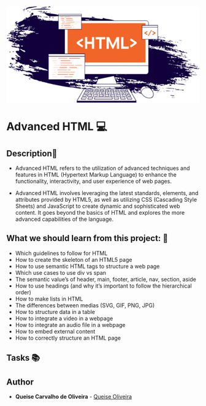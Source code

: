 ![html](https://github.com/Qcarvalhooliveira/holbertonschool-web-development/blob/main/html_advanced/images/HTML.svg)

# **Advanced HTML** :computer:

## **Description**:speech_balloon:

* Advanced HTML refers to the utilization of advanced techniques and features in HTML (Hypertext Markup Language) to enhance the functionality, interactivity, and user experience of web pages.

* Advanced HTML involves leveraging the latest standards, elements, and attributes provided by HTML5, as well as utilizing CSS (Cascading Style Sheets) and JavaScript to create dynamic and sophisticated web content. It goes beyond the basics of HTML and explores the more advanced capabilities of the language.

## **What we should learn from this project:** :bookmark_tabs:

* Which guidelines to follow for HTML
* How to create the skeleton of an HTML5 page
* How to use semantic HTML tags to structure a web page
* Which use cases to use div vs span
* The semantic value’s of header, main, footer, article, nav, section, aside
* How to use headings (and why it’s important to follow the hierarchical order)
* How to make lists in HTML
* The differences between medias (SVG, GIF, PNG, JPG)
* How to structure data in a table
* How to integrate a video in a webpage
* How to integrate an audio file in a webpage
* How to embed external content
* How to correctly structure an HTML page

## **Tasks** :books:



## **Author**

* **Queise Carvalho de Oliveira** - [Queise Oliveira](https://github.com/Qcarvalhooliveira)

